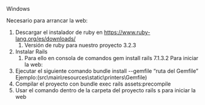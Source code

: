 ﻿Windows
 
Necesario para arrancar la web:
1. Descargar el instalador de ruby en https://www.ruby-lang.org/es/downloads/
   1. Versión de ruby para nuestro proyecto 3.2.3
2. Instalar Rails
   1. Para ello en consola de comandos gem install rails 7.1.3.2 
Para iniciar la web:
1. Ejecutar el siguiente comando bundle install --gemfile “ruta del Gemfile”   Ejemplo:(src\main\resources\static\printers\Gemfile)
2. Compilar el proyecto con bundle exec rails assets:precompile
3. Usar el comando dentro de la carpeta del proyecto rails s para iniciar la web
